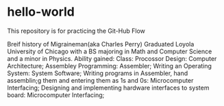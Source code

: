 # hello-world
This repository is for practicing the Git-Hub Flow

Breif history of Migraineman(aka Charles Perry)
    Graduated Loyola University of Chicago with a BS majoring in Math and Computer Science and a minor in Physics.
    Ability gained: Class:
    Procossor Design: Computer Architecture;
    Assembley Programming: Assembler;
    Writing an Operating System: System Software;
    Writing programs in Assembler, hand assemblin;g them and entering them as 1s and 0s: Microcomputer Interfacing;
    Designing and implementing hardware interfaces to system board: Microcomputer Interfacing;
